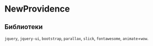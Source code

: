 # NewProvidence

## Библиотеки
 ```jquery```, ```jquery-ui```, ```bootstrap```, ```parallax```, ```slick```, ```fontawesome```, ```animate```+```wow```.